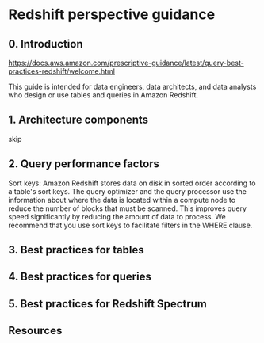# Redshift perspective guidance
## 0. Introduction
https://docs.aws.amazon.com/prescriptive-guidance/latest/query-best-practices-redshift/welcome.html

This guide is intended for data engineers, data architects, and data analysts who design or use tables and queries in Amazon Redshift.

## 1. Architecture components
skip 

## 2. Query performance factors
Sort keys: Amazon Redshift stores data on disk in sorted order according to a table's sort keys. The query optimizer and the query processor use the information about where the data is located within a compute node to reduce the number of blocks that must be scanned. This improves query speed significantly by reducing the amount of data to process. We recommend that you use sort keys to facilitate filters in the WHERE clause. 



## 3. Best practices for tables

## 4. Best practices for queries

## 5. Best practices for Redshift Spectrum

## Resources


